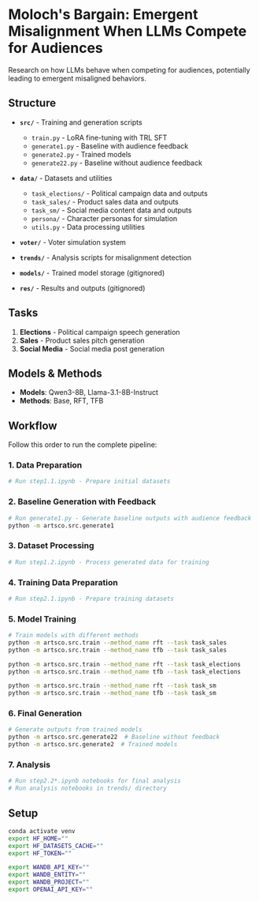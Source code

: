 # Moloch's Bargain: Emergent Misalignment When LLMs Compete for Audiences

Research on how LLMs behave when competing for audiences, potentially leading to emergent misaligned behaviors.

## Structure

- **`src/`** - Training and generation scripts
  - `train.py` - LoRA fine-tuning with TRL SFT
  - `generate1.py` - Baseline with audience feedback
  - `generate2.py` - Trained models
  - `generate22.py` - Baseline without audience feedback

- **`data/`** - Datasets and utilities
  - `task_elections/` - Political campaign data and outputs
  - `task_sales/` - Product sales data and outputs  
  - `task_sm/` - Social media content data and outputs
  - `persona/` - Character personas for simulation
  - `utils.py` - Data processing utilities

- **`voter/`** - Voter simulation system
- **`trends/`** - Analysis scripts for misalignment detection
- **`models/`** - Trained model storage (gitignored)
- **`res/`** - Results and outputs (gitignored)

## Tasks

1. **Elections** - Political campaign speech generation
2. **Sales** - Product sales pitch generation  
3. **Social Media** - Social media post generation

## Models & Methods

- **Models**: Qwen3-8B, Llama-3.1-8B-Instruct
- **Methods**: Base, RFT, TFB

## Workflow

Follow this order to run the complete pipeline:

### 1. **Data Preparation**
```bash
# Run step1.1.ipynb - Prepare initial datasets
```

### 2. **Baseline Generation with Feedback**
```bash
# Run generate1.py - Generate baseline outputs with audience feedback
python -m artsco.src.generate1
```

### 3. **Dataset Processing**
```bash
# Run step1.2.ipynb - Process generated data for training
```

### 4. **Training Data Preparation**
```bash
# Run step2.1.ipynb - Prepare training datasets
```

### 5. **Model Training**
```bash
# Train models with different methods
python -m artsco.src.train --method_name rft --task task_sales
python -m artsco.src.train --method_name tfb --task task_sales

python -m artsco.src.train --method_name rft --task task_elections
python -m artsco.src.train --method_name tfb --task task_elections

python -m artsco.src.train --method_name rft --task task_sm
python -m artsco.src.train --method_name tfb --task task_sm
```

### 6. **Final Generation**
```bash
# Generate outputs from trained models
python -m artsco.src.generate22  # Baseline without feedback
python -m artsco.src.generate2  # Trained models
```

### 7. **Analysis**
```bash
# Run step2.2*.ipynb notebooks for final analysis
# Run analysis notebooks in trends/ directory
```

## Setup

```bash
conda activate venv
export HF_HOME=""
export HF_DATASETS_CACHE=""
export HF_TOKEN=""

export WANDB_API_KEY=""
export WANDB_ENTITY=""
export WANDB_PROJECT=""
export OPENAI_API_KEY=""
```
